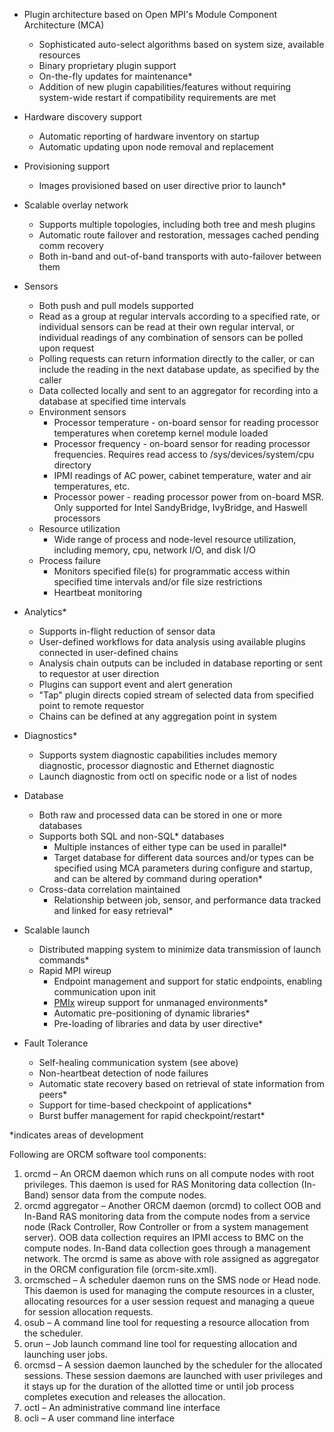 * Plugin architecture based on Open MPI's Module Component Architecture (MCA)
  * Sophisticated auto-select algorithms based on system size, available resources
  * Binary proprietary plugin support
  * On-the-fly updates for maintenance*
  * Addition of new plugin capabilities/features without requiring system-wide restart if compatibility requirements are met

* Hardware discovery support
  * Automatic reporting of hardware inventory on startup
  * Automatic updating upon node removal and replacement

* Provisioning support
  * Images provisioned based on user directive prior to launch*

* Scalable overlay network
  * Supports multiple topologies, including both tree and mesh plugins
  * Automatic route failover and restoration, messages cached pending comm recovery
  * Both in-band and out-of-band transports with auto-failover between them

* Sensors
  * Both push and pull models supported
  * Read as a group at regular intervals according to a specified rate, or individual sensors can be read at their own regular interval, or individual readings of any combination of sensors can be polled upon request
  * Polling requests can return information directly to the caller, or can include the reading in the next database update, as specified by the caller
  * Data collected locally and sent to an aggregator for recording into a database at specified time intervals
  * Environment sensors
    * Processor temperature - on-board sensor for reading processor temperatures when coretemp kernel module loaded
    * Processor frequency - on-board sensor for reading processor frequencies. Requires read access to /sys/devices/system/cpu directory
    * IPMI readings of AC power, cabinet temperature, water and air temperatures, etc.
    * Processor power - reading processor power from on-board MSR. Only supported for Intel SandyBridge, IvyBridge, and Haswell processors
  * Resource utilization
    * Wide range of process and node-level resource utilization, including memory, cpu, network I/O, and disk I/O
  * Process failure
    * Monitors specified file(s) for programmatic access within specified time intervals and/or file size restrictions
    * Heartbeat monitoring

* Analytics*
  * Supports in-flight reduction of sensor data
  * User-defined workflows for data analysis using available plugins connected in user-defined chains
  * Analysis chain outputs can be included in database reporting or sent to requestor at user direction
  * Plugins can support event and alert generation
  * "Tap" plugin directs copied stream of selected data from specified point to remote requestor
  * Chains can be defined at any aggregation point in system

* Diagnostics*
  * Supports system diagnostic capabilities includes memory diagnostic, processor diagnostic and Ethernet diagnostic
  * Launch diagnostic from octl on specific node or a list of nodes

* Database
  * Both raw and processed data can be stored in one or more databases
  * Supports both SQL and non-SQL* databases
    * Multiple instances of either type can be used in parallel*
    * Target database for different data sources and/or types can be specified using MCA parameters during configure and startup, and can be altered by command during operation*
  * Cross-data correlation maintained
    * Relationship between job, sensor, and performance data tracked and linked for easy retrieval*

* Scalable launch
  * Distributed mapping system to minimize data transmission of launch commands*
  * Rapid MPI wireup
    * Endpoint management and support for static endpoints, enabling communication upon init
    * [PMIx](https://github.com/open-mpi/pmix/wiki) wireup support for unmanaged environments*
    * Automatic pre-positioning of dynamic libraries*
    * Pre-loading of libraries and data by user directive*

* Fault Tolerance
  * Self-healing communication system (see above)
  * Non-heartbeat detection of node failures
  * Automatic state recovery based on retrieval of state information from peers*
  * Support for time-based checkpoint of applications*
  * Burst buffer management for rapid checkpoint/restart*

*indicates areas of development

Following are ORCM software tool components:

1. orcmd – An ORCM daemon which runs on all compute nodes with root privileges. This daemon is used for RAS Monitoring data collection (In-Band) sensor data from the compute nodes.
2. orcmd aggregator – Another ORCM daemon (orcmd) to collect  OOB and In-Band RAS monitoring data from the compute nodes from a service node (Rack Controller, Row Controller or from a system management server). OOB data collection requires an IPMI access to BMC on the compute nodes. In-Band data collection goes through a management network. The orcmd is same as above with role assigned as aggregator in the ORCM configuration file (orcm-site.xml).
3. orcmsched – A scheduler daemon runs on the SMS node or Head node.  This daemon is used for managing the compute resources in a cluster, allocating resources for a user session request and managing a queue for session allocation requests.
4. osub – A command line tool for requesting a resource allocation from the scheduler.  
5. orun – Job launch command line tool for requesting allocation and launching user jobs. 
6. orcmsd – A session daemon launched by the scheduler for the allocated sessions. These session daemons are launched with user privileges and it stays up for the duration of the allotted time or until job process completes execution and releases the allocation.
7. octl – An administrative command line interface
8. ocli – A user command line interface
